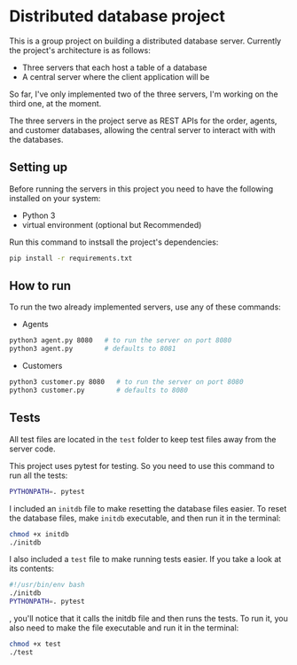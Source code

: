 # Distributed database project
This is a group project on building a distributed database server. Currently the project's architecture is as follows:
- Three servers that each host a table of a database
- A central server where the client application will be

So far, I've only implemented two of the three servers, I'm working on the third one, at the moment.

The three servers in the project serve as REST APIs for the order, agents, and customer databases, allowing the central server to interact with with the databases.

## Setting up
Before running the servers in this project you need to have the following installed on your system:
- Python 3
- virtual environment (optional but Recommended)

Run this command to instsall the project's dependencies:
```bash
pip install -r requirements.txt
```

## How to run
To run the two already implemented servers, use any of these commands:
* Agents
```bash
python3 agent.py 8080   # to run the server on port 8080
python3 agent.py        # defaults to 8081
```
* Customers
```bash
python3 customer.py 8080   # to run the server on port 8080
python3 customer.py        # defaults to 8080
```

## Tests
All test files are located in the `test` folder to keep test files away from the server code.

This project uses pytest for testing. So you need to use this command to run all the tests:
```bash
PYTHONPATH=. pytest
```

I included an `initdb` file to make resetting the database files easier. To reset the database files, make `initdb` executable, and then run it in the terminal:
```bash
chmod +x initdb
./initdb
```

I also included a `test` file to make running tests easier. If you take a look at its contents:
```bash
#!/usr/bin/env bash
./initdb
PYTHONPATH=. pytest
```
, you'll notice that it calls the initdb file and then runs the tests. To run it, you also need to make the file executable and run it in the terminal:
```bash
chmod +x test
./test
```